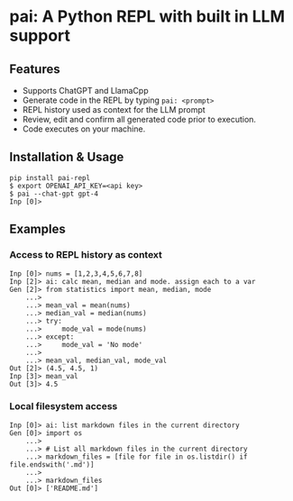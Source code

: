 # pai: A Python REPL with built in LLM support

## Features
- Supports ChatGPT and LlamaCpp
- Generate code in the REPL by typing `pai: <prompt>`
- REPL history used as context for the LLM prompt
- Review, edit and confirm all generated code prior to execution.
- Code executes on your machine.

## Installation & Usage
```
pip install pai-repl
$ export OPENAI_API_KEY=<api key>
$ pai --chat-gpt gpt-4
Inp [0]>
```

## Examples

### Access to REPL history as context
```
Inp [0]> nums = [1,2,3,4,5,6,7,8]
Inp [2]> ai: calc mean, median and mode. assign each to a var
Gen [2]> from statistics import mean, median, mode
    ...>
    ...> mean_val = mean(nums)
    ...> median_val = median(nums)
    ...> try:
    ...>     mode_val = mode(nums)
    ...> except:
    ...>     mode_val = 'No mode'
    ...>
    ...> mean_val, median_val, mode_val
Out [2]> (4.5, 4.5, 1)
Inp [3]> mean_val
Out [3]> 4.5
```

### Local filesystem access
```
Inp [0]> ai: list markdown files in the current directory
Gen [0]> import os
    ...>
    ...> # List all markdown files in the current directory
    ...> markdown_files = [file for file in os.listdir() if file.endswith('.md')]
    ...>
    ...> markdown_files
Out [0]> ['README.md']
```